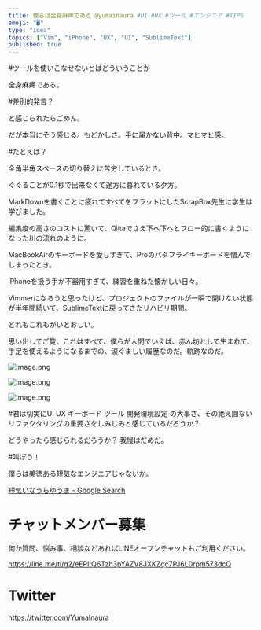 ```yaml
---
title: 僕らは全身麻痺である @yumainaura #UI #UX #ツール #エンジニア #TIPS
emoji: "🖥"
type: "idea"
topics: ["Vim", "iPhone", "UX", "UI", "SublimeText"]
published: true
---
```


#ツールを使いこなせないとはどういうことか

全身麻痺である。

#差別的発言？

と感じられたらごめん。

だが本当にそう感じる。もどかしさ。手に届かない背中。マヒマヒ感。

#たとえば？

全角半角スペースの切り替えに苦労しているとき。

ぐぐることが0.1秒で出来なくて途方に暮れている夕方。

MarkDownを書くことに疲れてすべてをフラットにしたScrapBox先生に学生は学びました。

編集度の高さのコストに驚いて、Qiitaでさえ下へ下へとフロー的に書くようになった川の流れのように。

MacBookAirのキーボードを愛しすぎて、Proのバタフライキーボードを憎んでしまったとき。

iPhoneを扱う手が不器用すぎて、練習を重ねた懐かしい日々。

Vimmerになろうと思ったけど、プロジェクトのファイルが一瞬で開けない状態が半年間続いて、SublimeTextに戻ってきたリハビリ期間。

どれもこれもがいとおしい。

思い出してご覧、これはすべて、僕らが人間でいえば、赤ん坊として生まれて、手足を使えるようになるまでの、涙ぐましい履歴なのだ。軌跡なのだ。


![image.png](https://qiita-image-store.s3.amazonaws.com/0/89618/4bb1f547-ab2d-c88e-1b3a-572dff5ec318.png)

![image.png](https://qiita-image-store.s3.amazonaws.com/0/89618/bce0c895-b7fb-926f-6c95-8e15256ed9ba.png)

![image.png](https://qiita-image-store.s3.amazonaws.com/0/89618/85f9be11-b993-0638-ab24-59e870862439.png)

#君は切実にUI UX キーボード ツール 開発環境設定 の大事さ、その絶え間ないリファクタリングの重要さをしみじみと感じているだろうか？

どうやったら感じられるだろうか？
我慢はだめだ。

#叫ぼう！

僕らは美徳ある短気なエンジニアじゃないか。

[短気いなうらゆうま - Google Search](https://www.google.com/search?q=%E7%9F%AD%E6%B0%97%E3%81%84%E3%81%AA%E3%81%86%E3%82%89%E3%82%86%E3%81%86%E3%81%BE&oq=%E7%9F%AD%E6%B0%97%E3%81%84%E3%81%AA%E3%81%86%E3%82%89%E3%82%86%E3%81%86%E3%81%BE&aqs=chrome..69i57.2517j0j7&sourceid=chrome&ie=UTF-8)








<!-- Update From Qiita API -->

# チャットメンバー募集


何か質問、悩み事、相談などあればLINEオープンチャットもご利用ください。

https://line.me/ti/g2/eEPltQ6Tzh3pYAZV8JXKZqc7PJ6L0rpm573dcQ





# Twitter


https://twitter.com/YumaInaura


<!-- Update From Qiita API -->


